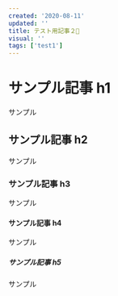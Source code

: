 ```yaml
---
created: '2020-08-11'
updated: ''
title: テスト用記事２🦉
visual: ''
tags: ['test1']
---
```


# サンプル記事 h1

サンプル

## サンプル記事 h2

サンプル

### サンプル記事 h3

サンプル

#### サンプル記事 h4

サンプル

##### サンプル記事 h5

サンプル
